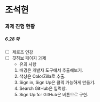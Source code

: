 # 조석현

### 과제 진행 현황

##### 6.28 화

- [ ] 제로초 인강
- [ ] 깃허브 페이지 과제
  - 유의 사항
  1. 배경은 개발자 도구에서 추출해보기.
  2. 색상은 ColorZilla로 추출.
  3. Sign in, Sign Up은 클릭 가능하게 만들기.
  4. Search GitHub은 입력창.
  5. Sign Up for GitHub은 버튼으로 구현.

